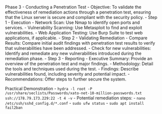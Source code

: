 Phase 3 - Conducting a Penetration Test
	- Objective: To validate the effectiveness of remediation actions through a penetration test, ensuring that the Linux server is secure and compliant with the security policy.
	- Step 1 - Execution
		- Network Scan: Use Nmap to identify open ports and services.
		- Vulnerability Scanning: Use Metasploit to find and exploit vulnerabilities.
		- Web Application Testing: Use Burp Suite to test web applications, if applicable.
	- Step 2 - Validating Remediation
		- Compare Results: Compare initial audit findings with penetration test results to verify that vulnerabilities have been addressed.
		- Check for new vulnerabilities: Identify and remediate any new vulnerabilities introduced during the remediation phase.
	- Step 3 - Reporting
		- Executive Summary: Provide an overview of the penetration test and major findings.
		- Methodology: Detail the tools and techniques used during the test.
		- Findings: Describe vulnerabilities found, including severity and potential impact.
		- Recommendations: Offer steps to further secure the system.

Practical Demonstration
	- `hydra -l root -P /usr/share/seclists/Passwords/xato-net-10-million-passwords.txt ssh://178.79.173.229:22 -t 4 -v`
	- Potential remediation steps:
		- `nano /etc/ssh/sshd_config.d/*.conf`
		- `sudo ufw status`
		- `sudo apt install fail2ban`